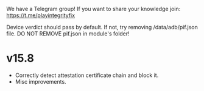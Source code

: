 We have a Telegram group!
If you want to share your knowledge join:
https://t.me/playintegrityfix

Device verdict should pass by default.
If not, try removing /data/adb/pif.json file.
DO NOT REMOVE pif.json in module's folder!

# v15.8

- Correctly detect attestation certificate chain and block it.
- Misc improvements.